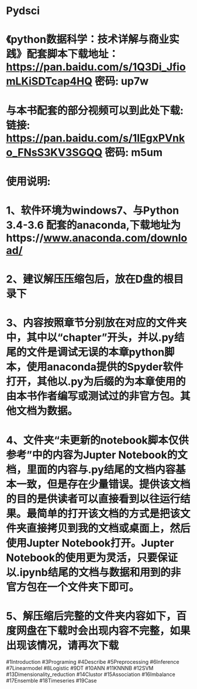 # Pydsci
# 《python数据科学：技术详解与商业实践》配套脚本下载地址： https://pan.baidu.com/s/1Q3Di_JfiomLKiSDTcap4HQ 密码: up7w
# 与本书配套的部分视频可以到此处下载:链接: https://pan.baidu.com/s/1lEgxPVnko_FNsS3KV3SGQQ 密码: m5um
# 使用说明:
# 1、软件环境为windows7、与Python 3.4-3.6 配套的anaconda,下载地址为https://www.anaconda.com/download/
# 2、建议解压压缩包后，放在D盘的根目录下
# 3、内容按照章节分别放在对应的文件夹中，其中以“chapter”开头，并以.py结尾的文件是调试无误的本章python脚本，使用anaconda提供的Spyder软件打开，其他以.py为后缀的为本章使用的由本书作者编写或测试过的非官方包。其他文档为数据。
# 4、文件夹“未更新的notebook脚本仅供参考”中的内容为Jupter Notebook的文档，里面的内容与.py结尾的文档内容基本一致，但是存在少量错误。提供该文档的目的是供读者可以直接看到以往运行结果。最简单的打开该文档的方式是把该文件夹直接拷贝到我的文档或桌面上，然后使用Jupter Notebook打开。Jupter Notebook的使用更为灵活，只要保证以.ipynb结尾的文档与数据和用到的非官方包在一个文件夹下即可。
# 5、解压缩后完整的文件夹内容如下，百度网盘在下载时会出现内容不完整，如果出现该情况，请再次下载
#1Introduction
#3Programing
#4Describe
#5Preprocessing
#6Inference
#7Linearmodel
#8Logistic
#9DT
#10ANN
#11KNNNB
#12SVM
#13Dimensionality_reduction
#14Clustor
#15Association
#16Imbalance
#17Ensemble
#18Timeseries
#19Case
